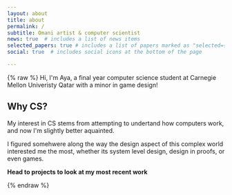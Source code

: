 ```yaml
---
layout: about
title: about
permalink: /
subtitle: Omani artist & computer scientist
news: true  # includes a list of news items
selected_papers: true # includes a list of papers marked as "selected={true}"
social: true  # includes social icons at the bottom of the page

---
```

{% raw %}
Hi, I'm Aya, a final year computer science student at Carnegie Mellon Univeristy Qatar with a minor in game design!

## Why CS? 
My interest in CS stems from attempting to undertand how computers work, and now I'm slightly better aquainted. 

I figured somehwere along the way the design aspect of this complex world interested me the most, whether its system level design, design in proofs, or even games. 

**Head to projects to look at my most recent work**

{% endraw %}
